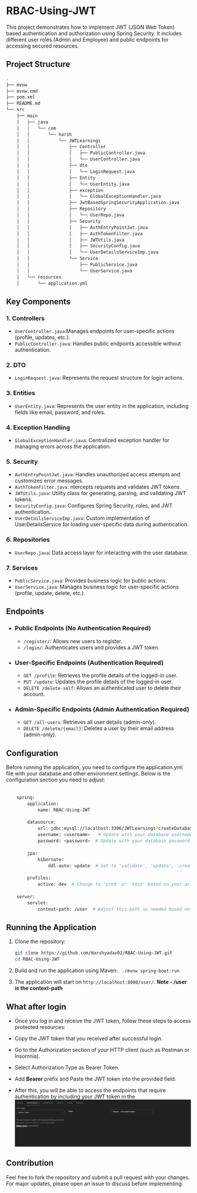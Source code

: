 # RBAC-Using-JWT

This project demonstrates how to implement JWT (JSON Web Token) based authentication and authorization using Spring Security. It includes different user roles (Admin and Employee) and public endpoints for accessing secured resources.

## Project Structure

``` sh 
.
├── mvnw
├── mvnw.cmd
├── pom.xml
├── README.md
└── src
    ├── main
    │   ├── java
    │   │   └── com
    │   │       └── harsh
    │   │           └── JWTLearnings
    │   │               ├── Controller
    │   │               │   ├── PublicController.java
    │   │               │   └── UserController.java
    │   │               ├── dto
    │   │               │   └── LoginRequest.java
    │   │               ├── Entity
    │   │               │   └── UserEntity.java
    │   │               ├── exception
    │   │               │   └── GlobalExceptionHandler.java
    │   │               ├── JwtBasedSpringSecurityApplication.java
    │   │               ├── Repository
    │   │               │   └── UserRepo.java
    │   │               ├── Security
    │   │               │   ├── AuthEntryPointJwt.java
    │   │               │   ├── AuthTokenFilter.java
    │   │               │   ├── JWTUtils.java
    │   │               │   ├── SecurityConfig.java
    │   │               │   └── UserDetailsServiceImp.java
    │   │               └── Service
    │   │                   ├── PublicService.java
    │   │                   └── UserService.java
    │   └── resources
    │       └── application.yml

```


## Key Components

### 1. **Controllers**
- `UserController.java`:Manages endpoints for user-specific actions (profile, updates, etc.).
- `PublicController.java`: Handles public endpoints accessible without authentication.

### 2. **DTO**
- `LoginRequest.java`: Represents the request structure for login actions.


### 3. **Entities**
- `UserEntity.java`: Represents the user entity in the application, including fields like email, password, and roles.
### 4. **Exception Handling**
- `GlobalExceptionHandler.java`: Centralized exception handler for managing errors across the application.

### 5. **Security**
- `AuthEntryPointJwt.java`:  Handles unauthorized access attempts and customizes error messages.
- `AuthTokenFilter.java`: ntercepts requests and validates JWT tokens.
- `JWTUtils.java`: Utility class for generating, parsing, and validating JWT tokens.
- `SecurityConfig.java`: Configures Spring Security, roles, and JWT authentication..
- `UserDetailsServiceImp.java`: Custom implementation of UserDetailsService for loading user-specific data during authentication.

### 6. **Repositories**
- `UserRepo.java`: Data access layer for interacting with the user database.

### 7. **Services**
  - `PublicService.java`: Provides business logic for public actions.
  - `UserService.java`: Manages business logic for user-specific actions (profile, update, delete, etc.).


## **Endpoints**
 - ### Public Endpoints (No Authentication Required)

    - `/register/`: Allows new users to register.
    - `/login/`: Authenticates users and provides a JWT token.
-  ### User-Specific Endpoints (Authentication Required)
    - `GET /profile`: Retrieves the profile details of the logged-in user.
    - `PUT /update`: Updates the profile details of the logged-in user.
    - `DELETE /delete-self`: Allows an authenticated user to delete their account.


- ### Admin-Specific Endpoints (Admin Authentication Required)

    - `GET /all-users`: Retrieves all user details (admin-only).
    - `DELETE /delete/{email}`: Deletes a user by their email address (admin-only).
## Configuration
Before running the application, you need to configure the application.yml file with your database and other environment settings. Below is the configuration section you need to adjust:

``` sh 

    spring:
        application:
            name: RBAC-Using-JWT

        datasource:
            url: jdbc:mysql://localhost:3306/JWTLearnings?createDatabaseIfNotExist=true
            username: <username>   # Update with your database username
            password: <password>  # Update with your database password
    
        jpa:
            hibernate:
                ddl-auto: update  # Set to 'validate', 'update', 'create', or 'create-drop' based on your environment

        profiles:
            active: dev  # Change to 'prod' or 'test' based on your active profile

    server:
        servlet:
            context-path: /user  # Adjust this path as needed based on your application setup

```

## Running the Application

1. Clone the repository:

   ```bash
   git clone https://github.com/Harshyadav02/RBAC-Using-JWT.git
   cd RBAC-Using-JWT
   ```

2. Build and run the application using Maven: `` ./mvnw spring-boot:run``
3. The application will start on ``http://localhost:8080/user/``.
**Note - /user is the context-path**

## **What after login** 
- Once you log in and receive the JWT token, follow these steps to access protected resources:

- Copy the JWT token that you received after successful login.
- Go to the Authorization section of your HTTP client (such as Postman or Insomnia).
- Select Authorization Type as Bearer Token.
- Add **Bearer** prefix and Paste the JWT token into the provided field.
- After this, you will be able to access the endpoints that require authentication by including your JWT token in the 
![Postman ](postman.png)






## Contribution

Feel free to fork the repository and submit a pull request with your changes. For major updates, please open an issue to discuss before implementing.
